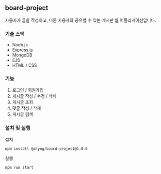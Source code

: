 ## board-project
사용자가 글을 작성하고, 다른 사용자와 공유할 수 있는 게시판 웹 어플리케이션입니다.

### 기술 스택
+ Node.js
+ Express.js
+ MongoDB
+ EJS
+ HTML / CSS

### 기능
1. 로그인 / 회원가입
2. 게시글 작성 / 수정 / 삭제
3. 게시글 조회
4. 댓글 작성 / 삭제
5. 게시글 검색

### 설치 및 실행
설치

```
npm install @ahyng/board-project@1.0.0 
```

실행

``` 
npm run start 
```

